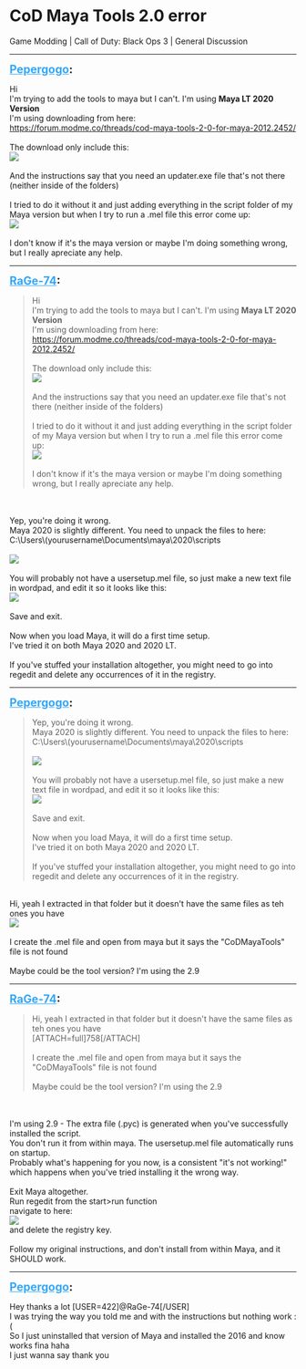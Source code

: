 # CoD Maya Tools 2.0 error
Game Modding | Call of Duty: Black Ops 3 | General Discussion

---
<strong style="font-size: 1.4em;"><span style="text-decoration: underline;text-decoration-color: #34a7f9;"><span style="color:#34a7f9;">Pepergogo</span></span>:</strong>

<p>Hi<br />I&#39;m trying to add the tools to maya but I can&#39;t. I&#39;m using <strong>Maya <strong>LT</strong> 2020 Version</strong><br />I&#39;m using downloading from here:<br /><a href="https://forum.modme.co/threads/cod-maya-tools-2-0-for-maya-2012.2452/">https://forum.modme.co/threads/cod-maya-tools-2-0-for-maya-2012.2452/</a><br /><br />The download only include this:<br /><img style="max-width: 500px;" src="{{ '/wiki/threads/assets/a.754.png' | relative_url }}"><br /><br />And the instructions say that you need an updater.exe file that&#39;s not there (neither inside of the folders)<br /><br />I tried to do it without it and just adding everything in the script folder of my Maya version but when I try to run a .mel file this error come up:<br /><img style="max-width: 500px;" src="{{ '/wiki/threads/assets/a.755.png' | relative_url }}"><br /><br />I don&#39;t know if it&#39;s the maya version or maybe I&#39;m doing something wrong, but I really apreciate any help.</p>

---
<strong style="font-size: 1.4em;"><span style="text-decoration: underline;text-decoration-color: #34a7f9;"><span style="color:#34a7f9;">RaGe-74</span></span>:</strong>

<p><blockquote>Hi<br />I&#39;m trying to add the tools to maya but I can&#39;t. I&#39;m using <strong>Maya <strong>LT</strong> 2020 Version</strong><br />I&#39;m using downloading from here:<br /><a href="https://forum.modme.co/threads/cod-maya-tools-2-0-for-maya-2012.2452/">https://forum.modme.co/threads/cod-maya-tools-2-0-for-maya-2012.2452/</a><br /><br />The download only include this:<br /><img style="max-width: 500px;" src="{{ '/wiki/threads/assets/a.754.png' | relative_url }}"><br /><br />And the instructions say that you need an updater.exe file that&#39;s not there (neither inside of the folders)<br /><br />I tried to do it without it and just adding everything in the script folder of my Maya version but when I try to run a .mel file this error come up:<br /><img style="max-width: 500px;" src="{{ '/wiki/threads/assets/a.755.png' | relative_url }}"><br /><br />I don&#39;t know if it&#39;s the maya version or maybe I&#39;m doing something wrong, but I really apreciate any help.<br /></blockquote><br /><br />Yep, you&#39;re doing it wrong.<br />Maya 2020 is slightly different. You need to unpack the files to here: C:\Users\(yourusername\Documents\maya\2020\scripts<br /><br /><img style="max-width: 500px;" src="{{ '/wiki/threads/assets/a.756.png' | relative_url }}"><br /><br />You will probably not have a usersetup.mel file, so just make a new text file in wordpad, and edit it so it looks like this:<br /><img style="max-width: 500px;" src="{{ '/wiki/threads/assets/a.757.png' | relative_url }}"><br /><br />Save and exit.<br /><br />Now when you load Maya, it will do a first time setup.<br />I&#39;ve tried it on both Maya 2020 and 2020 LT.<br /><br />If you&#39;ve stuffed your installation altogether, you might need to go into regedit and delete any occurrences of it in the registry.</p>

---
<strong style="font-size: 1.4em;"><span style="text-decoration: underline;text-decoration-color: #34a7f9;"><span style="color:#34a7f9;">Pepergogo</span></span>:</strong>

<p><blockquote>Yep, you&#39;re doing it wrong.<br />Maya 2020 is slightly different. You need to unpack the files to here: C:\Users\(yourusername\Documents\maya\2020\scripts<br /><br /><img style="max-width: 500px;" src="{{ '/wiki/threads/assets/a.756.png' | relative_url }}"><br /><br />You will probably not have a usersetup.mel file, so just make a new text file in wordpad, and edit it so it looks like this:<br /><img style="max-width: 500px;" src="{{ '/wiki/threads/assets/a.757.png' | relative_url }}"><br /><br />Save and exit.<br /><br />Now when you load Maya, it will do a first time setup.<br />I&#39;ve tried it on both Maya 2020 and 2020 LT.<br /><br />If you&#39;ve stuffed your installation altogether, you might need to go into regedit and delete any occurrences of it in the registry.<br /></blockquote><br />Hi, yeah I extracted in that folder but it doesn&#39;t have the same files as teh ones you have<br /><img style="max-width: 500px;" src="{{ '/wiki/threads/assets/a.758.png' | relative_url }}"><br /><br />I create the .mel file and open from maya but it says the &quot;CoDMayaTools&quot; file is not found<br /><br />Maybe could be the tool version? I&#39;m using the 2.9</p>

---
<strong style="font-size: 1.4em;"><span style="text-decoration: underline;text-decoration-color: #34a7f9;"><span style="color:#34a7f9;">RaGe-74</span></span>:</strong>

<p><blockquote>Hi, yeah I extracted in that folder but it doesn&#39;t have the same files as teh ones you have<br />[ATTACH=full]758[/ATTACH]<br /><br />I create the .mel file and open from maya but it says the &quot;CoDMayaTools&quot; file is not found<br /><br />Maybe could be the tool version? I&#39;m using the 2.9<br /></blockquote><br /><br />I&#39;m using 2.9 - The extra file (.pyc) is generated when you&#39;ve successfully installed the script.<br />You don&#39;t run it from within maya. The usersetup.mel file automatically runs on startup.<br />Probably what&#39;s happening for you now, is a consistent &quot;it&#39;s not working!&quot; which happens when you&#39;ve tried installing it the wrong way.<br /><br />Exit Maya altogether.<br />Run regedit from the start&gt;run function<br />navigate to here:<br /><img style="max-width: 500px;" src="{{ '/wiki/threads/assets/a.759.png' | relative_url }}"><br />and delete the registry key.<br /><br />Follow my original instructions, and don&#39;t install from within Maya, and it SHOULD work.</p>

---
<strong style="font-size: 1.4em;"><span style="text-decoration: underline;text-decoration-color: #34a7f9;"><span style="color:#34a7f9;">Pepergogo</span></span>:</strong>

<p>Hey thanks a lot [USER=422]@RaGe-74[/USER] <br />I was trying the way you told me and with the instructions but nothing work :(<br />So I just uninstalled that version of Maya and installed the 2016 and know works fina haha<br />I just wanna say thank you</p>
